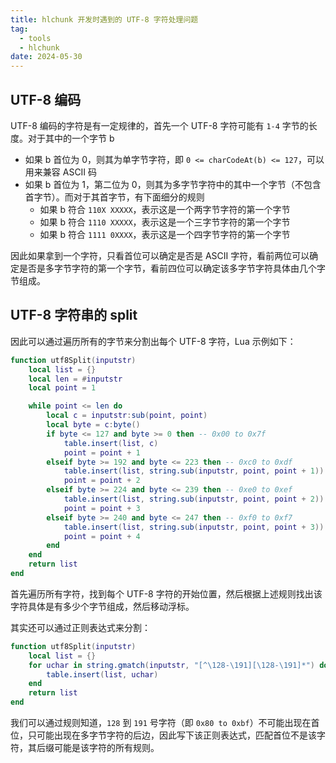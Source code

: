 ```yaml
---
title: hlchunk 开发时遇到的 UTF-8 字符处理问题
tag:
  - tools
  - hlchunk
date: 2024-05-30
---
```


## UTF-8 编码

UTF-8 编码的字符是有一定规律的，首先一个 UTF-8 字符可能有 `1-4` 字节的长度。对于其中的一个字节 b

- 如果 b 首位为 0，则其为单字节字符，即 `0 <= charCodeAt(b) <= 127`，可以用来兼容 ASCII 码
- 如果 b 首位为 1，第二位为 0，则其为多字节字符中的其中一个字节（不包含首字节）。而对于其首字节，有下面细分的规则
  - 如果 b 符合 `110X XXXXX`，表示这是一个两字节字符的第一个字节
  - 如果 b 符合 `1110 XXXXX`，表示这是一个三字节字符的第一个字节
  - 如果 b 符合 `1111 0XXXX`，表示这是一个四字节字符的第一个字节

因此如果拿到一个字符，只看首位可以确定是否是 ASCII 字符，看前两位可以确定是否是多字节字符的第一个字节，看前四位可以确定该多字节字符具体由几个字节组成。

## UTF-8 字符串的 split

因此可以通过遍历所有的字节来分割出每个 UTF-8 字符，Lua 示例如下：

```lua
function utf8Split(inputstr)
    local list = {}
    local len = #inputstr
    local point = 1

    while point <= len do
        local c = inputstr:sub(point, point)
        local byte = c:byte()
        if byte <= 127 and byte >= 0 then -- 0x00 to 0x7f
            table.insert(list, c)
            point = point + 1
        elseif byte >= 192 and byte <= 223 then -- 0xc0 to 0xdf
            table.insert(list, string.sub(inputstr, point, point + 1))
            point = point + 2
        elseif byte >= 224 and byte <= 239 then -- 0xe0 to 0xef
            table.insert(list, string.sub(inputstr, point, point + 2))
            point = point + 3
        elseif byte >= 240 and byte <= 247 then -- 0xf0 to 0xf7
            table.insert(list, string.sub(inputstr, point, point + 3))
            point = point + 4
        end
    end
    return list
end
```

首先遍历所有字符，找到每个 UTF-8 字符的开始位置，然后根据上述规则找出该字符具体是有多少个字节组成，然后移动浮标。

其实还可以通过正则表达式来分割：

```lua
function utf8Split(inputstr)
    local list = {}
    for uchar in string.gmatch(inputstr, "[^\128-\191][\128-\191]*") do
        table.insert(list, uchar)
    end
    return list
end
```

我们可以通过规则知道，`128` 到 `191` 号字符（即 `0x80 to 0xbf`）不可能出现在首位，只可能出现在多字节字符的后边，因此写下该正则表达式，匹配首位不是该字符，其后缀可能是该字符的所有规则。
